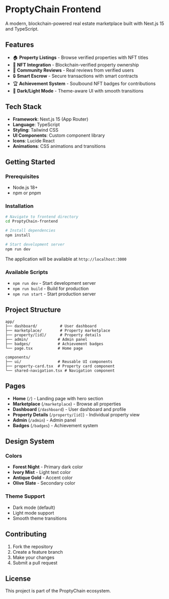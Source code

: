 # ProptyChain Frontend

A modern, blockchain-powered real estate marketplace built with Next.js 15 and TypeScript.

## Features

- 🏠 **Property Listings** - Browse verified properties with NFT titles
- 💎 **NFT Integration** - Blockchain-verified property ownership
- 👥 **Community Reviews** - Real reviews from verified users
- 🔒 **Smart Escrow** - Secure transactions with smart contracts
- 🏆 **Achievement System** - Soulbound NFT badges for contributions
- 🌙 **Dark/Light Mode** - Theme-aware UI with smooth transitions

## Tech Stack

- **Framework**: Next.js 15 (App Router)
- **Language**: TypeScript
- **Styling**: Tailwind CSS
- **UI Components**: Custom component library
- **Icons**: Lucide React
- **Animations**: CSS animations and transitions

## Getting Started

### Prerequisites

- Node.js 18+ 
- npm or pnpm

### Installation

```bash
# Navigate to frontend directory
cd ProptyChain-frontend

# Install dependencies
npm install

# Start development server
npm run dev
```

The application will be available at `http://localhost:3000`

### Available Scripts

- `npm run dev` - Start development server
- `npm run build` - Build for production
- `npm run start` - Start production server

## Project Structure

```
app/
├── dashboard/          # User dashboard
├── marketplace/        # Property marketplace
├── property/[id]/      # Property details
├── admin/             # Admin panel
├── badges/            # Achievement badges
└── page.tsx           # Home page

components/
├── ui/                # Reusable UI components
├── property-card.tsx  # Property card component
└── shared-navigation.tsx # Navigation component
```

## Pages

- **Home** (`/`) - Landing page with hero section
- **Marketplace** (`/marketplace`) - Browse all properties
- **Dashboard** (`/dashboard`) - User dashboard and profile
- **Property Details** (`/property/[id]`) - Individual property view
- **Admin** (`/admin`) - Admin panel
- **Badges** (`/badges`) - Achievement system

## Design System

### Colors
- **Forest Night** - Primary dark color
- **Ivory Mist** - Light text color
- **Antique Gold** - Accent color
- **Olive Slate** - Secondary color

### Theme Support
- Dark mode (default)
- Light mode support
- Smooth theme transitions

## Contributing

1. Fork the repository
2. Create a feature branch
3. Make your changes
4. Submit a pull request

## License

This project is part of the ProptyChain ecosystem.
